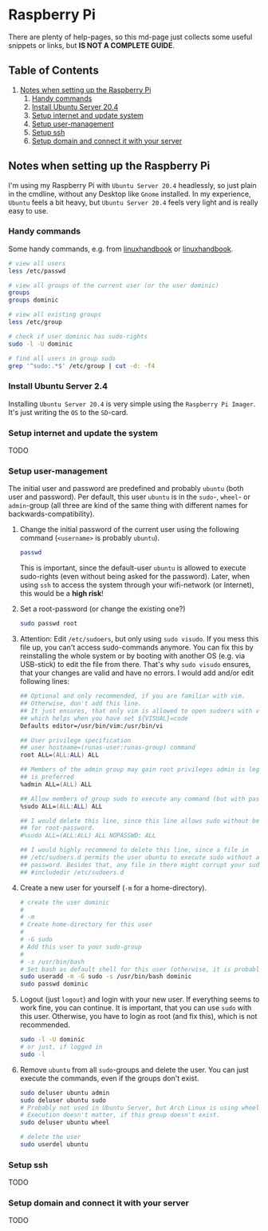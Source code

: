 # Raspberry Pi

There are plenty of help-pages, so this md-page just collects some useful snippets or links, but __IS NOT A COMPLETE GUIDE__.


## Table of Contents <a name="toc"></a>

1. [Notes when setting up the Raspberry Pi](#setup-raspi)
    1. [Handy commands](#handy_commands)
    1. [Install Ubuntu Server 20.4](#install-ubuntu-server-20.4)
    1. [Setup internet and update system](#setup_internet_and_update_system)
    1. [Setup user-management](#setup-user-management)
    1. [Setup ssh](#ssh)
    1. [Setup domain and connect it with your server](#setup_domain_and_ddns)


## Notes when setting up the Raspberry Pi <a name="setup-raspi"></a>

I'm using my Raspberry Pi with `Ubuntu Server 20.4` headlessly, so just plain in the cmdline, without any Desktop like `Gnome` installed.
In my experience, `Ubuntu` feels a bit heavy, but `Ubuntu Server 20.4` feels very light and is really easy to use.


### Handy commands <a name="handy_commands"></a>

Some handy commands, e.g. from [linuxhandbook][linuxhandbook/list_users_in_group] or [linuxhandbook][linuxhandbook/has_user_sudo-rights].

```zsh
# view all users
less /etc/passwd

# view all groups of the current user (or the user dominic)
groups
groups dominic

# view all existing groups
less /etc/group

# check if user dominic has sudo-rights
sudo -l -U dominic

# find all users in group sudo
grep '^sudo:.*$' /etc/group | cut -d: -f4
```


### Install Ubuntu Server 2.4 <a name="install-ubuntu-server-20.4"></a>

Installing `Ubuntu Server 20.4` is very simple using the `Raspberry Pi Imager`.
It's just writing the `OS` to the `SD`-card.


### Setup internet and update the system <a name="setup_internet_and_update_system"></a>

TODO


### Setup user-management <a name="setup-user-management"></a>

The initial user and password are predefined and probably `ubuntu` (both user and password).
Per default, this user `ubuntu` is in the `sudo`-, `wheel`- or `admin`-group (all three are kind of the same thing with different names for backwards-compatibility).

1. Change the initial password of the current user using the following command (`<username>` is probably `ubuntu`).

    ```zsh
    passwd
    ```

    This is important, since the default-user `ubuntu` is allowed to execute sudo-rights (even without being asked for the password).
    Later, when using `ssh` to access the system through your wifi-network (or Internet), this would be a __high risk__!

1. Set a root-password (or change the existing one?)

    ```zsh
    sudo passwd root
    ```

1. Attention: Edit `/etc/sudoers`, but only using `sudo visudo`.
    If you mess this file up, you can't access sudo-commands anymore.
    You can fix this by reinstalling the whole system or by booting with another OS (e.g. via USB-stick) to edit the file from there.
    That's why `sudo visudo` ensures, that your changes are valid and have no errors.
    I would add and/or edit following lines:

    ```zsh
    ## Optional and only recommended, if you are familiar with vim.
    ## Otherwise, don't add this line.
    ## It just ensures, that only vim is allowed to open sudoers with visudo,
    ## which helps when you have set ${VISUAL}=code
    Defaults editor=/usr/bin/vim:/usr/bin/vi

    ## User privilege specification
    ## user hostname=(runas-user:runas-group) command
    root ALL=(ALL:ALL) ALL

    ## Members of the admin group may gain root privileges admin is legacy, sudo
    ## is preferred
    %admin ALL=(ALL) ALL

    ## Allow members of group sudo to execute any command (but with password)
    %sudo ALL=(ALL:ALL) ALL

    ## I would delete this line, since this line allows sudo without being asked
    ## for root-password.
    #%sudo ALL=(ALL:ALL) ALL NOPASSWD: ALL

    ## I would highly recommend to delete this line, since a file in
    ## /etc/sudoers.d permits the user ubuntu to execute sudo without any
    ## password. Besides that, any file in there might corrupt your sudoers.
    ## #includedir /etc/sudoers.d
    ```

1. Create a new user for yourself (`-m` for a home-directory).

    ```zsh
    # create the user dominic
    #
    # -m
    # Create home-directory for this user
    #
    # -G sudo
    # Add this user to your sudo-group
    #
    # -s /usr/bin/bash
    # Set bash as default shell for this user (otherwise, it is probably dash)
    sudo useradd -m -G sudo -s /usr/bin/bash dominic
    sudo passwd dominic
    ```

1. Logout (just `logout`) and login with your new user.
    If everything seems to work fine, you can continue.
    It is important, that you can use `sudo` with this user.
    Otherwise, you have to login as root (and fix this), which is not recommended.

    ```zsh
    sudo -l -U dominic
    # or just, if logged in
    sudo -l
    ```

1. Remove `ubuntu` from all `sudo`-groups and delete the user.
    You can just execute the commands, even if the groups don't exist.

    ```zsh
    sudo deluser ubuntu admin
    sudo deluser ubuntu sudo
    # Probably not used in Ubuntu Server, but Arch Linux is using wheel
    # Execution doesn't matter, if this group doesn't exist.
    sudo deluser ubuntu wheel

    # delete the user
    sudo userdel ubuntu
    ```

### Setup ssh <a name="ssh"></a>

TODO


### Setup domain and connect it with your server <a name="setup_domain_and_ddns"></a>

TODO


[linuxhandbook/has_user_sudo-rights]: https://linuxhandbook.com/check-if-user-has-sudo-rights/
[linuxhandbook/list_users_in_group]: https://linuxhandbook.com/list-users-in-group-linux/
